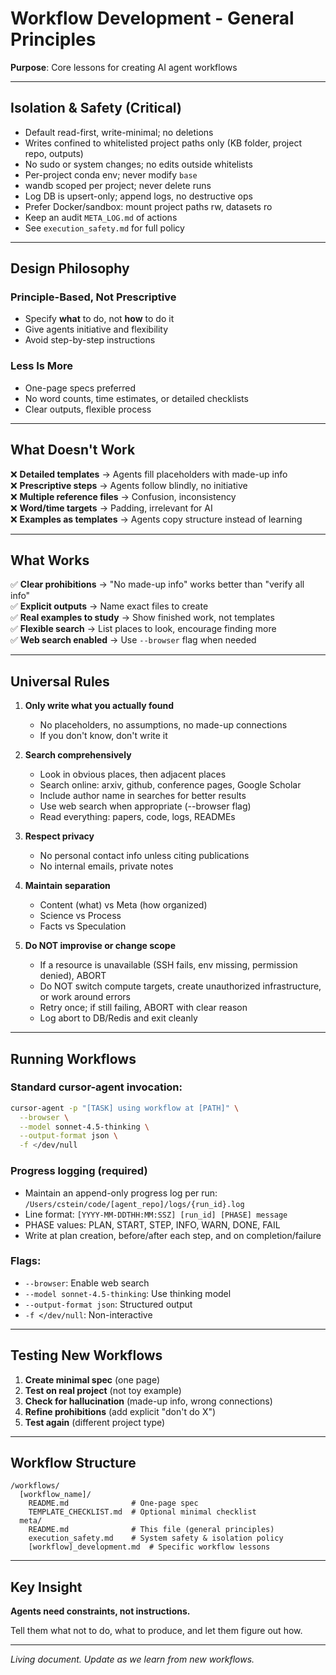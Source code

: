 # Workflow Development - General Principles

**Purpose**: Core lessons for creating AI agent workflows

---

## Isolation & Safety (Critical)
- Default read-first, write-minimal; no deletions
- Writes confined to whitelisted project paths only (KB folder, project repo, outputs)
- No sudo or system changes; no edits outside whitelists
- Per-project conda env; never modify `base`
- wandb scoped per project; never delete runs
- Log DB is upsert-only; append logs, no destructive ops
- Prefer Docker/sandbox: mount project paths rw, datasets ro
- Keep an audit `META_LOG.md` of actions
- See `execution_safety.md` for full policy

---

## Design Philosophy

### Principle-Based, Not Prescriptive
- Specify **what** to do, not **how** to do it
- Give agents initiative and flexibility
- Avoid step-by-step instructions

### Less Is More
- One-page specs preferred
- No word counts, time estimates, or detailed checklists
- Clear outputs, flexible process

---

## What Doesn't Work

❌ **Detailed templates** → Agents fill placeholders with made-up info  
❌ **Prescriptive steps** → Agents follow blindly, no initiative  
❌ **Multiple reference files** → Confusion, inconsistency  
❌ **Word/time targets** → Padding, irrelevant for AI  
❌ **Examples as templates** → Agents copy structure instead of learning

---

## What Works

✅ **Clear prohibitions** → "No made-up info" works better than "verify all info"  
✅ **Explicit outputs** → Name exact files to create  
✅ **Real examples to study** → Show finished work, not templates  
✅ **Flexible search** → List places to look, encourage finding more  
✅ **Web search enabled** → Use `--browser` flag when needed

---

## Universal Rules

1. **Only write what you actually found**
   - No placeholders, no assumptions, no made-up connections
   - If you don't know, don't write it

2. **Search comprehensively**
   - Look in obvious places, then adjacent places
   - Search online: arxiv, github, conference pages, Google Scholar
   - Include author name in searches for better results
   - Use web search when appropriate (--browser flag)
   - Read everything: papers, code, logs, READMEs

3. **Respect privacy**
   - No personal contact info unless citing publications
   - No internal emails, private notes

4. **Maintain separation**
   - Content (what) vs Meta (how organized)
   - Science vs Process
   - Facts vs Speculation

5. **Do NOT improvise or change scope**
   - If a resource is unavailable (SSH fails, env missing, permission denied), ABORT
   - Do NOT switch compute targets, create unauthorized infrastructure, or work around errors
   - Retry once; if still failing, ABORT with clear reason
   - Log abort to DB/Redis and exit cleanly

---

## Running Workflows

### Standard cursor-agent invocation:
```bash
cursor-agent -p "[TASK] using workflow at [PATH]" \
  --browser \
  --model sonnet-4.5-thinking \
  --output-format json \
  -f </dev/null
```

### Progress logging (required)
- Maintain an append-only progress log per run: `/Users/cstein/code/[agent_repo]/logs/{run_id}.log`
- Line format: `[YYYY-MM-DDTHH:MM:SSZ] [run_id] [PHASE] message`
- PHASE values: PLAN, START, STEP, INFO, WARN, DONE, FAIL
- Write at plan creation, before/after each step, and on completion/failure

### Flags:
- `--browser`: Enable web search
- `--model sonnet-4.5-thinking`: Use thinking model
- `--output-format json`: Structured output
- `-f </dev/null`: Non-interactive

---

## Testing New Workflows

1. **Create minimal spec** (one page)
2. **Test on real project** (not toy example)
3. **Check for hallucination** (made-up info, wrong connections)
4. **Refine prohibitions** (add explicit "don't do X")
5. **Test again** (different project type)

---

## Workflow Structure

```
/workflows/
  [workflow_name]/
    README.md              # One-page spec
    TEMPLATE_CHECKLIST.md  # Optional minimal checklist
  meta/
    README.md              # This file (general principles)
    execution_safety.md    # System safety & isolation policy
    [workflow]_development.md  # Specific workflow lessons
```

---

## Key Insight

**Agents need constraints, not instructions.**

Tell them what not to do, what to produce, and let them figure out how.

---

*Living document. Update as we learn from new workflows.*

